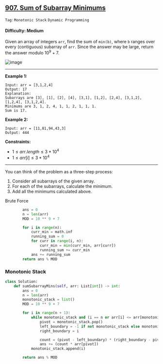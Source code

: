 ## [907. Sum of Subarray Minimums](https://leetcode.com/problems/sum-of-subarray-minimums)

```Tag```: ```Monotonic Stack``` ```Dynamic Programming```

#### Difficulty: Medium

Given an array of integers ```arr```, find the sum of ```min(b)```, where ```b``` ranges over every (contiguous) subarray of ```arr```. Since the answer may be large, return the answer modulo $10^9 + 7$.

![image](https://github.com/quananhle/Python/assets/35042430/b34d62f7-5d0d-424f-b65d-f758c3b212a0)

---

__Example 1:__
```
Input: arr = [3,1,2,4]
Output: 17
Explanation: 
Subarrays are [3], [1], [2], [4], [3,1], [1,2], [2,4], [3,1,2], [1,2,4], [3,1,2,4]. 
Minimums are 3, 1, 2, 4, 1, 1, 2, 1, 1, 1.
Sum is 17.
```

__Example 2:__
```
Input: arr = [11,81,94,43,3]
Output: 444
```

__Constraints:__

- $1 \le arr.length \le 3 * 10^4$
- $1 \le arr[i] \le 3 * 10^4$

---

You can think of the problem as a three-step process:

1. Consider all subarrays of the given array.
2. For each of the subarrays, calculate the minimum.
3. Add all the minimums calculated above.

Brute Force

```Python
        ans = 0
        n = len(arr)
        MOD = 10 ** 9 + 7

        for i in range(n):
            curr_min = math.inf
            running_sum = 0
            for curr in range(i, n):
                curr_min = min(curr_min, arr[curr])
                running_sum += curr_min
            ans += running_sum
        return ans % MOD
```

### Monotonic Stack

```Python
class Solution:
    def sumSubarrayMins(self, arr: List[int]) -> int:
        ans = 0
        n = len(arr)
        monotonic_stack = list()
        MOD = 10 ** 9 + 7

        for i in range(n + 1):
            while monotonic_stack and (i == n or arr[i] <= arr[monotonic_stack[-1]]):
                pivot = monotonic_stack.pop()
                left_boundary = -1 if not monotonic_stack else monotonic_stack[-1]
                right_boundary = i

                count = (pivot - left_boundary) * (right_boundary - pivot)
                ans += (count * arr[pivot])
            monotonic_stack.append(i)

        return ans % MOD
```
